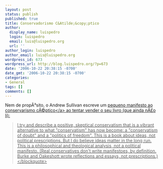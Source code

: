 ```yaml
---
layout: post
status: publish
published: true
title: Conservadorismo C&Atilde;&copy;ptico
author:
  display_name: luispedro
  login: luispedro
  email: luis@luispedro.org
  url: ''
author_login: luispedro
author_email: luis@luispedro.org
wordpress_id: 673
wordpress_url: http://blog.luispedro.org/?p=673
date: '2006-10-22 20:38:15 -0700'
date_gmt: '2006-10-22 20:38:15 -0700'
categories:
- General
tags: []
comments: []
---
```

<p>Nem de prop&Atilde;&sup3;sito, o Andrew Sullivan escreve um <a href="http:&#47;&#47;time.blogs.com&#47;daily_dish&#47;2006&#47;10&#47;the_biggies_wei.html">pequeno manifesto ao conservarismo c&Atilde;&copy;ptico<&#47;a> ao tentar vender o seu livro (que ainda n&Atilde;&pound;o li):</p>
<blockquote><p>I try and describe a positive, skeptical conservatism that is a vibrant alternative to what "conservatism" has now become: a "conservatism of doubt" and a "politics of freedom". This is a book about ideas, not political prescriptions. But I do believe ideas matter in the long run. This is a philosophical and theological analysis, not a political manifesto. (Real conservatives don't write manifestoes, by definition. Burke and Oakeshott wrote reflections and essays, not prescriptions.)<&#47;blockquote></p>
